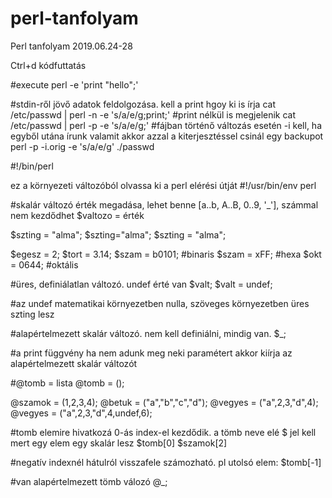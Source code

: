 # perl-tanfolyam
Perl tanfolyam 2019.06.24-28


Ctrl+d kódfuttatás


#execute
perl -e 'print "hello";' 


#stdin-ről jövő adatok feldolgozása. kell a print hgoy ki is írja
cat /etc/passwd | perl -n -e 's/a/e/g;print;'
#print nélkül is megjelenik
cat /etc/passwd | perl -p -e 's/a/e/g;'
#fájban történő változás esetén -i kell, ha egyből utána írunk valamit akkor azzal a kiterjesztéssel csinál egy backupot
perl -p -i.orig -e 's/a/e/g' ./passwd

#!/bin/perl

ez a környezeti változóból olvassa ki a perl elérési útját
#!/usr/bin/env perl  



#skalár változó érték megadása, lehet benne [a..b, A..B, 0..9, '_'], számmal nem kezdődhet
$valtozo = érték

$szting = "alma";
$szting="alma";
$szting             =                "alma";

$egesz = 2;
$tort = 3.14;
$szam = b0101;   #binaris
$szam = xFF;     #hexa
$okt = 0644;     #oktális

#üres, definiálatlan változó. undef érté van
$valt;
$valt = undef;


#az undef matematikai környezetben nulla, szöveges környezetben üres szting lesz

#alapértelmezett skalár változó. nem kell definiálni, mindig van.
$_;

#a print függvény ha nem adunk meg neki paramétert akkor kiírja az alapértelmezett skalár változót


#@tomb = lista
@tomb = ();

@szamok = (1,2,3,4);
@betuk = ("a","b","c","d");
@vegyes = ("a",2,3,"d",4);
@vegyes = ("a",2,3,"d",4,undef,6);


#tomb elemire hivatkozá 0-ás index-el kezdődik. a tömb neve elé $ jel kell mert egy elem egy skalár lesz
$tomb[0]
$szamok[2]

#negatív indexnél hátulról visszafele számozható. pl utolsó elem:
$tomb[-1] 

#van alapértelmezett tömb válozó
@_;


